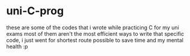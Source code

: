 # uni-C-prog

these are some of the codes that i wrote while practicing C for my uni exams
most of them aren't the most efficient ways to write that specific code, i just went for shortest route possible to save time and my mental health :p
